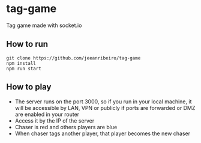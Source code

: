 # tag-game
Tag game made with socket.io

## How to run
```
git clone https://github.com/jeeanribeiro/tag-game
npm install
npm run start
```

## How to play
- The server runs on the port 3000, so if you run in your local machine, it will be accessible by LAN, VPN or publicly if ports are forwarded or DMZ are enabled in your router
- Access it by the IP of the server
- Chaser is red and others players are blue
- When chaser tags another player, that player becomes the new chaser

